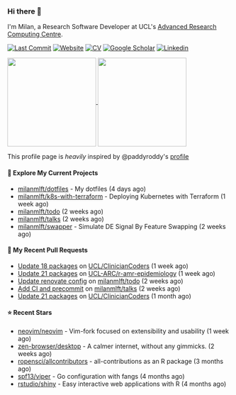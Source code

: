 ### Hi there 👋

I'm Milan, a Research Software Developer at UCL's [Advanced Research Computing
Centre](https://www.ucl.ac.uk/advanced-research-computing/advanced-research-computing-centre).

[![Last Commit](https://img.shields.io/github/last-commit/milanmlft/milanmlft?label=updated)](https://github.com/milanmlft)
[![Website](https://img.shields.io/badge/GitHub%20Pages-222?logo=githubpages&logoColor=fff&style=for-the-badge&style=flat)](https://milanmlft.dev)
[![CV](https://img.shields.io/badge/CV-PDF-pink.svg)](https://milanmlft.netlify.app/uploads/resume.pdf)
[![Google Scholar](https://img.shields.io/badge/Google%20Scholar-4285F4?logo=googlescholar&logoColor=fff&style=for-the-badge&style=flat)](https://scholar.google.com/citations?user=LwW40HQAAAAJ&hl=en)
[![Linkedin](https://img.shields.io/badge/LinkedIn-0A66C2?logo=linkedin&logoColor=fff&style=for-the-badge&style=flat)](http://www.linkedin.com/in/milan-malfait)


<a href="https://github.com/milanmlft/milanmlft#gh-dark-mode-only">
  <img height=200 align="center" src="https://github-readme-stats-paddyroddy.vercel.app/api?username=milanmlft&disable_animations=true&hide_border=true&hide_title=true&include_all_commits=true&rank_icon=github&show=prs_merged,reviews&show_icons=true&theme=tokyonight" />
</a>


<a href="https://github.com/milanmlft/milanmlft#gh-light-mode-only">
  <img height=200 align="center" src="https://github-readme-stats-paddyroddy.vercel.app/api?username=milanmlft&disable_animations=true&hide_border=true&hide_title=true&include_all_commits=true&rank_icon=github&show=prs_merged,reviews&show_icons=true&theme=default" />
</a>

This profile page is _heavily_ inspired by @paddyroddy's [profile](https://github.com/paddyroddy/paddyroddy)

#### 👷 Explore My Current Projects

- [milanmlft/dotfiles](https://github.com/milanmlft/dotfiles) - My dotfiles
  (4 days ago)
- [milanmlft/k8s-with-terraform](https://github.com/milanmlft/k8s-with-terraform) - Deploying Kubernetes with Terraform
  (1 week ago)
- [milanmlft/todo](https://github.com/milanmlft/todo)
  (2 weeks ago)
- [milanmlft/talks](https://github.com/milanmlft/talks)
  (2 weeks ago)
- [milanmlft/swapper](https://github.com/milanmlft/swapper) - Simulate DE Signal By Feature Swapping
  (2 weeks ago)

#### 🔨 My Recent Pull Requests

- [Update 18 packages](https://github.com/UCL/ClinicianCoders/pull/55) on [UCL/ClinicianCoders](https://github.com/UCL/ClinicianCoders)
  (1 week ago)
- [Update 21 packages](https://github.com/UCL-ARC/r-amr-epidemiology/pull/48) on [UCL-ARC/r-amr-epidemiology](https://github.com/UCL-ARC/r-amr-epidemiology)
  (1 week ago)
- [Update renovate config](https://github.com/milanmlft/todo/pull/18) on [milanmlft/todo](https://github.com/milanmlft/todo)
  (2 weeks ago)
- [Add CI and precommit](https://github.com/milanmlft/talks/pull/3) on [milanmlft/talks](https://github.com/milanmlft/talks)
  (2 weeks ago)
- [Update 21 packages](https://github.com/UCL/ClinicianCoders/pull/54) on [UCL/ClinicianCoders](https://github.com/UCL/ClinicianCoders)
  (1 month ago)

#### ⭐ Recent Stars

- [neovim/neovim](https://github.com/neovim/neovim) - Vim-fork focused on extensibility and usability
  (1 week ago)
- [zen-browser/desktop](https://github.com/zen-browser/desktop) - A calmer internet, without any gimmicks.
  (2 weeks ago)
- [ropensci/allcontributors](https://github.com/ropensci/allcontributors) - all-contributions as an R package
  (3 months ago)
- [spf13/viper](https://github.com/spf13/viper) - Go configuration with fangs
  (4 months ago)
- [rstudio/shiny](https://github.com/rstudio/shiny) - Easy interactive web applications with R
  (4 months ago)
